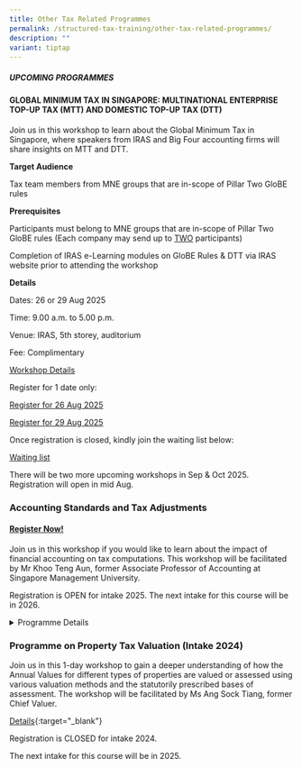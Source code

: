 ```yaml
---
title: Other Tax Related Programmes
permalink: /structured-tax-training/other-tax-related-programmes/
description: ""
variant: tiptap
---
```

<h5><strong>UPCOMING PROGRAMMES</strong></h5>
<h4><strong>GLOBAL MINIMUM TAX IN SINGAPORE: MULTINATIONAL ENTERPRISE TOP-UP TAX (MTT) AND DOMESTIC TOP-UP TAX (DTT)</strong></h4>
<p>Join us in this workshop to learn about the Global Minimum Tax in Singapore,
where speakers from IRAS and Big Four accounting firms will share insights
on MTT and DTT.</p>
<p><strong>Target Audience</strong>
</p>
<p>Tax team members from MNE groups that are in-scope of Pillar Two GloBE
rules</p>
<p><strong>Prerequisites</strong>
</p>
<p>Participants must belong to MNE groups that are in-scope of Pillar Two
GloBE rules (Each company may send up to <u>TWO</u>&nbsp;participants)</p>
<p>Completion of IRAS e-Learning modules on GloBE Rules &amp; DTT via IRAS
website prior to attending the workshop</p>
<p><strong>Details</strong>
</p>
<p>Dates: 26 or 29 Aug 2025</p>
<p>Time: 9.00 a.m. to 5.00 p.m.</p>
<p>Venue: IRAS, 5th&nbsp;storey, auditorium</p>
<p>Fee: Complimentary</p>
<p><a href="/files/executive-tax-programmes/BEPSWorkshopbrochureAug.pdf" rel="noopener nofollow" target="_blank">Workshop Details</a>
</p>
<p>Register for 1 date only:</p>
<p><a href="https://go.gov.sg/bepsreg26aug" rel="noopener nofollow" target="_blank">Register for 26 Aug 2025</a>
</p>
<p><a href="https://go.gov.sg/beps29aug" rel="noopener nofollow" target="_blank">Register for 29 Aug 2025</a>
</p>
<p></p>
<p>Once registration is closed, kindly join the waiting list below:</p>
<p><a href="https://go.gov.sg/bepsaugwaiting" rel="noopener nofollow" target="_blank">Waiting list</a>
</p>
<p>There will be two more upcoming workshops in Sep &amp; Oct 2025. Registration
will open in mid Aug.</p>
<h3><strong>Accounting Standards and Tax Adjustments</strong></h3>
<h4><a href="https://form.gov.sg/6890a9835beb3d9dc3a43ef7" rel="noopener nofollow" target="_blank">Register Now!</a></h4>
<p>Join us in this workshop if you would like to learn about the impact of
financial accounting on tax computations.&nbsp;This workshop will be facilitated
by Mr Khoo Teng Aun, former Associate Professor of Accounting at Singapore
Management University.</p>
<p>Registration is OPEN for intake 2025. The next intake for this course
will be in 2026.</p>
<div data-type="detailGroup" class="isomer-accordion-group isomer-accordion isomer-accordion-white">
<details class="isomer-details">
<summary>Programme Details</summary>
<div data-type="detailsContent" class="isomer-details-content">
<p></p>
<div class="isomer-image-wrapper">
<img style="width: 100%" height="auto" width="100%" alt="" src="/images/Webinar Bios/Accounting_Standards_and_Tax_Adjustments_Programme_Brochure_2025_page_0001.jpg">
</div>
<p></p>
<div class="isomer-image-wrapper">
<img style="width: 100%" height="auto" width="100%" alt="" src="/images/Webinar Bios/Accounting_Standards_and_Tax_Adjustments_Programme_Brochure_2025_page_0002.jpg">
</div>
<p></p>
</div>
</details>
</div>
<p></p>
<h3><strong>Programme on Property Tax Valuation (Intake 2024)</strong></h3>
<p>Join us in this 1-day workshop to gain a deeper understanding of how the
Annual Values for different types of properties are valued or assessed
using various valuation methods and the statutorily prescribed bases of
assessment. The workshop will be facilitated by Ms Ang Sock Tiang, former
Chief Valuer.</p>
<p><a href="/files/executive-tax-programmes/property_tax_valuation_brochure_2024_updated9May.pdf" rel="noopener noreferrer nofollow" target="_blank">Details</a>{:target="_blank"}</p>
<p>Registration is CLOSED for intake 2024.</p>
<p>The next intake for this course will be in 2025.</p>